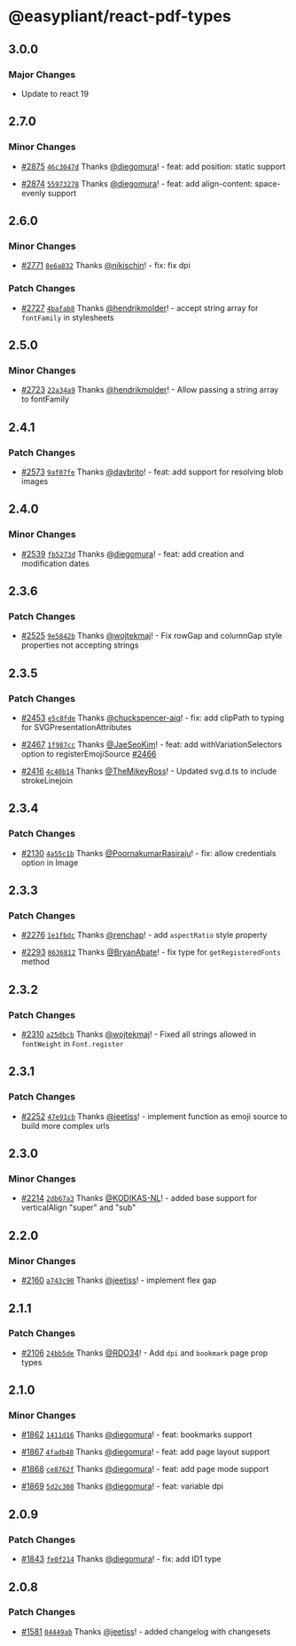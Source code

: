 # @easypliant/react-pdf-types

## 3.0.0

### Major Changes

- Update to react 19

## 2.7.0

### Minor Changes

- [#2875](https://github.com/diegomura/react-pdf/pull/2875)
  [`46c3047d`](https://github.com/diegomura/react-pdf/commit/46c3047de56ae82f062b72c4910a4e6096eee99f)
  Thanks [@diegomura](https://github.com/diegomura)! - feat: add position: static support

- [#2874](https://github.com/diegomura/react-pdf/pull/2874)
  [`55973278`](https://github.com/diegomura/react-pdf/commit/55973278ac8bc8f703b63844f57d6f155ae8d86f)
  Thanks [@diegomura](https://github.com/diegomura)! - feat: add align-content: space-evenly support

## 2.6.0

### Minor Changes

- [#2771](https://github.com/diegomura/react-pdf/pull/2771)
  [`8e6a832`](https://github.com/diegomura/react-pdf/commit/8e6a8320f86354aff950c296a96bc41a33e9dab2)
  Thanks [@nikischin](https://github.com/nikischin)! - fix: fix dpi

### Patch Changes

- [#2727](https://github.com/diegomura/react-pdf/pull/2727)
  [`4bafab8`](https://github.com/diegomura/react-pdf/commit/4bafab8455c9003759f48bad20a720baf4ed189b)
  Thanks [@hendrikmolder](https://github.com/hendrikmolder)! - accept string array for `fontFamily` in
  stylesheets

## 2.5.0

### Minor Changes

- [#2723](https://github.com/diegomura/react-pdf/pull/2723)
  [`22a34a9`](https://github.com/diegomura/react-pdf/commit/22a34a91b16a201cd8288e0dbea9368b12ca73f5)
  Thanks [@hendrikmolder](https://github.com/hendrikmolder)! - Allow passing a string array to fontFamily

## 2.4.1

### Patch Changes

- [#2573](https://github.com/diegomura/react-pdf/pull/2573)
  [`9af07fe`](https://github.com/diegomura/react-pdf/commit/9af07feb59c2fe9c1d8960ac95f6fa6e03d16235)
  Thanks [@davbrito](https://github.com/davbrito)! - feat: add support for resolving blob images

## 2.4.0

### Minor Changes

- [#2539](https://github.com/diegomura/react-pdf/pull/2539)
  [`fb5273d`](https://github.com/diegomura/react-pdf/commit/fb5273d8d80d919f7b9c214e02d67b79ce23fa19)
  Thanks [@diegomura](https://github.com/diegomura)! - feat: add creation and modification dates

## 2.3.6

### Patch Changes

- [#2525](https://github.com/diegomura/react-pdf/pull/2525)
  [`9e5842b`](https://github.com/diegomura/react-pdf/commit/9e5842bbecca6e249af2c5fc50078bb7ddd5420f)
  Thanks [@wojtekmaj](https://github.com/wojtekmaj)! - Fix rowGap and columnGap style properties not
  accepting strings

## 2.3.5

### Patch Changes

- [#2453](https://github.com/diegomura/react-pdf/pull/2453)
  [`e5c8fde`](https://github.com/diegomura/react-pdf/commit/e5c8fde9379a9a85ecac7e3d6273953e39d65f8d)
  Thanks [@chuckspencer-aiq](https://github.com/chuckspencer-aiq)! - fix: add clipPath to typing for
  SVGPresentationAttributes

* [#2467](https://github.com/diegomura/react-pdf/pull/2467)
  [`1f987cc`](https://github.com/diegomura/react-pdf/commit/1f987cc27c3fd1ef1b6748ebe58a289a78b538d2)
  Thanks [@JaeSeoKim](https://github.com/JaeSeoKim)! - feat: add withVariationSelectors option to
  registerEmojiSource [#2466](https://github.com/diegomura/react-pdf/issues/2466)

- [#2416](https://github.com/diegomura/react-pdf/pull/2416)
  [`4c40b14`](https://github.com/diegomura/react-pdf/commit/4c40b149cfed42f2513e1dd330a92ccc3363c04f)
  Thanks [@TheMikeyRoss](https://github.com/TheMikeyRoss)! - Updated svg.d.ts to include strokeLinejoin

## 2.3.4

### Patch Changes

- [#2130](https://github.com/diegomura/react-pdf/pull/2130)
  [`4a55c1b`](https://github.com/diegomura/react-pdf/commit/4a55c1b2ed19e460ccae6e749ed94c16729a23c4)
  Thanks [@PoornakumarRasiraju](https://github.com/PoornakumarRasiraju)! - fix: allow credentials option
  in Image

## 2.3.3

### Patch Changes

- [#2276](https://github.com/diegomura/react-pdf/pull/2276)
  [`1e1fbdc`](https://github.com/diegomura/react-pdf/commit/1e1fbdc3c33ced46d8c7ebba7a196733cb789d59)
  Thanks [@renchap](https://github.com/renchap)! - add `aspectRatio` style property

* [#2293](https://github.com/diegomura/react-pdf/pull/2293)
  [`8636812`](https://github.com/diegomura/react-pdf/commit/86368122ed87621d19ae3bc248080e17703d9fcb)
  Thanks [@BryanAbate](https://github.com/BryanAbate)! - fix type for `getRegisteredFonts` method

## 2.3.2

### Patch Changes

- [#2310](https://github.com/diegomura/react-pdf/pull/2310)
  [`a25dbcb`](https://github.com/diegomura/react-pdf/commit/a25dbcb32b65c300f5b088e8b210bb0c1abca5c2)
  Thanks [@wojtekmaj](https://github.com/wojtekmaj)! - Fixed all strings allowed in `fontWeight` in
  `Font.register`

## 2.3.1

### Patch Changes

- [#2252](https://github.com/diegomura/react-pdf/pull/2252)
  [`47e91cb`](https://github.com/diegomura/react-pdf/commit/47e91cbd8016046bb4e8389ba0d1c7ede9edce59)
  Thanks [@jeetiss](https://github.com/jeetiss)! - implement function as emoji source to build more
  complex urls

## 2.3.0

### Minor Changes

- [#2214](https://github.com/diegomura/react-pdf/pull/2214)
  [`2db67a3`](https://github.com/diegomura/react-pdf/commit/2db67a38b9be98b7816a2b5aa4733446b95e3724)
  Thanks [@KODIKAS-NL](https://github.com/KODIKAS-NL)! - added base support for verticalAlign "super" and
  "sub"

## 2.2.0

### Minor Changes

- [#2160](https://github.com/diegomura/react-pdf/pull/2160)
  [`a743c90`](https://github.com/diegomura/react-pdf/commit/a743c905fb5d201d2382bc9175fa36b83cc47284)
  Thanks [@jeetiss](https://github.com/jeetiss)! - implement flex gap

## 2.1.1

### Patch Changes

- [#2106](https://github.com/diegomura/react-pdf/pull/2106)
  [`24bb5de`](https://github.com/diegomura/react-pdf/commit/24bb5de969a854cc0226438985b34ef8ae2d7581)
  Thanks [@RDO34](https://github.com/RDO34)! - Add `dpi` and `bookmark` page prop types

## 2.1.0

### Minor Changes

- [#1862](https://github.com/diegomura/react-pdf/pull/1862)
  [`1411d16`](https://github.com/diegomura/react-pdf/commit/1411d162e04ca237bad93729695c363fdf4bdbeb)
  Thanks [@diegomura](https://github.com/diegomura)! - feat: bookmarks support

* [#1867](https://github.com/diegomura/react-pdf/pull/1867)
  [`4fadb48`](https://github.com/diegomura/react-pdf/commit/4fadb48983d7269452f89f80c7e341ece859aaee)
  Thanks [@diegomura](https://github.com/diegomura)! - feat: add page layout support

- [#1868](https://github.com/diegomura/react-pdf/pull/1868)
  [`ce8762f`](https://github.com/diegomura/react-pdf/commit/ce8762f6de5c796e69ec5a225c7f3ff9c619a960)
  Thanks [@diegomura](https://github.com/diegomura)! - feat: add page mode support

* [#1869](https://github.com/diegomura/react-pdf/pull/1869)
  [`5d2c308`](https://github.com/diegomura/react-pdf/commit/5d2c3088cf438a8abf1038b14a21117fecf59d57)
  Thanks [@diegomura](https://github.com/diegomura)! - feat: variable dpi

## 2.0.9

### Patch Changes

- [#1843](https://github.com/diegomura/react-pdf/pull/1843)
  [`fe0f214`](https://github.com/diegomura/react-pdf/commit/fe0f214dbbf2f632b852ebfe65f886ecc4dd6953)
  Thanks [@diegomura](https://github.com/diegomura)! - fix: add ID1 type

## 2.0.8

### Patch Changes

- [#1581](https://github.com/diegomura/react-pdf/pull/1581)
  [`04449ab`](https://github.com/diegomura/react-pdf/commit/04449ab352db0cca2155024dd3e8c690e42193ca)
  Thanks [@jeetiss](https://github.com/jeetiss)! - added changelog with changesets
